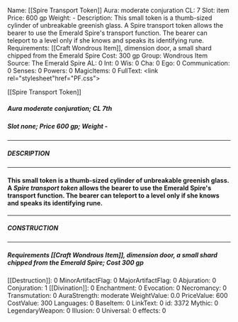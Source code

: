 Name: [[Spire Transport Token]]
Aura: moderate conjuration
CL: 7
Slot: item
Price: 600 gp
Weight: -
Description: This small token is a thumb-sized cylinder of unbreakable greenish glass. A Spire transport token allows the bearer to use the Emerald Spire's transport function. The bearer can teleport to a level only if she knows and speaks its identifying rune.
Requirements: [[Craft Wondrous Item]], dimension door, a small shard chipped from the Emerald Spire
Cost: 300 gp
Group: Wondrous Item
Source: The Emerald Spire
AL: 0
Int: 0
Wis: 0
Cha: 0
Ego: 0
Communication: 0
Senses: 0
Powers: 0
MagicItems: 0
FullText: <link rel="stylesheet"href="PF.css"><div class="heading"><p class="alignleft">[[Spire Transport Token]]</p><div style="clear: both;"></div></div><div><h5><b>Aura </b>moderate conjuration; <b>CL </b>7th</h5><h5><b>Slot </b>none; <b>Price </b>600 gp; <b>Weight </b>-</h5></div><hr/><div><h5><b>DESCRIPTION</b></h5></div><hr/><div><h4><p>This small token is a thumb-sized cylinder of unbreakable greenish glass. A <i>Spire transport token</i> allows the bearer to use the Emerald Spire's transport function. The bearer can teleport to a level only if she knows and speaks its identifying rune.</p></h4></div><hr/><div><h5><b>CONSTRUCTION</b></h5></div><hr/><div><h5><b>Requirements </b>[[Craft Wondrous Item]], <i>dimension door</i>, <i>a small shard chipped from the Emerald Spire</i>; <b>Cost </b>300 gp</h5></div>
[[Destruction]]: 0
MinorArtifactFlag: 0
MajorArtifactFlag: 0
Abjuration: 0
Conjuration: 1
[[Divination]]: 0
Enchantment: 0
Evocation: 0
Necromancy: 0
Transmutation: 0
AuraStrength: moderate
WeightValue: 0.0
PriceValue: 600
CostValue: 300
Languages: 0
BaseItem: 0
LinkText: 0
id: 3372
Mythic: 0
LegendaryWeapon: 0
Illusion: 0
Universal: 0
effects: 0
